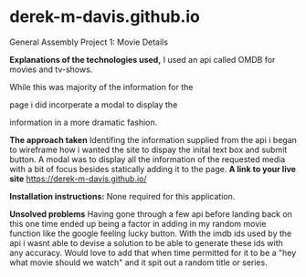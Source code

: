# derek-m-davis.github.io
General Assembly Project 1: Movie Details

**Explanations of the technologies used,** 
I used an api called OMDB for movies and tv-shows. 

While this was majority of the information for the 

page i did incorperate a modal to display the 

information in a more dramatic fashion.

**The approach taken**
Identifing the information supplied from the api i began to wireframe how i wanted the site to dispay the inital text box and submit button. A modal was to display all the information of the requested media with a bit of focus besides statically adding it to the page.
**A link to your live site**
https://derek-m-davis.github.io/

**Installation instructions:**
None required for this application.

**Unsolved problems**
Having gone through a few api before landing back on this one time ended up being a factor in adding in my random movie function like the google feeling lucky button. With the imdb ids used by the api i wasnt able to devise a solution to be able to generate these ids with any accuracy. Would love to add that when time permitted for it to be a "hey what movie should we watch" and it spit out a random title or series.
